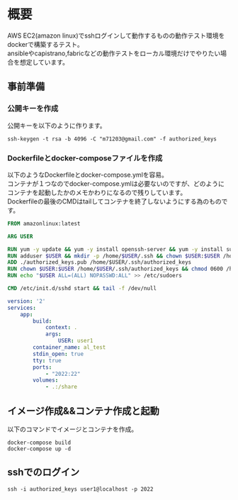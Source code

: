 # 概要
AWS EC2(amazon linux)でsshログインして動作するものの動作テスト環境をdockerで構築するテスト。<br>
ansibleやcapistrano,fabricなどの動作テストをローカル環境だけでやりたい場合を想定しています。

## 事前準備

### 公開キーを作成
公開キーを以下のように作ります。
```
ssh-keygen -t rsa -b 4096 -C "m71203@gmail.com" -f authorized_keys
```

### Dockerfileとdocker-composeファイルを作成
以下のようなDockerfileとdocker-compose.ymlを容易。<br>
コンテナが１つなのでdocker-compose.ymlは必要ないのですが、どのようにコンテナを起動したかのメモかわりになるので残りしています。<br>
Dockerfileの最後のCMDはtailしてコンテナを終了しないようにする為のものです。<br>

```Dockerfile
FROM amazonlinux:latest

ARG USER

RUN yum -y update && yum -y install openssh-server && yum -y install sudo
RUN adduser $USER && mkdir -p /home/$USER/.ssh && chown $USER:$USER /home/$USER/.ssh && chmod 0700 /home/$USER/.ssh
ADD ./authorized_keys.pub /home/$USER/.ssh/authorized_keys
RUN chown $USER:$USER /home/$USER/.ssh/authorized_keys && chmod 0600 /home/$USER/.ssh/authorized_keys
RUN echo "$USER ALL=(ALL) NOPASSWD:ALL" >> /etc/sudoers

CMD /etc/init.d/sshd start && tail -f /dev/null
```

```docker-compose.yml
version: '2'
services:
    app:
        build:
            context: .
            args:
                USER: user1
        container_name: al_test
        stdin_open: true
        tty: true
        ports:
            - "2022:22"
        volumes:
            - .:/share
```

## イメージ作成&&コンテナ作成と起動
以下のコマンドでイメージとコンテナを作成。<br>

```
docker-compose build
docker-compose up -d
```

## sshでのログイン
```
ssh -i authorized_keys user1@localhost -p 2022
```

